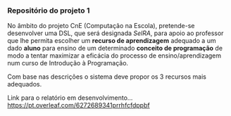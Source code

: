 ### Repositório do projeto 1

No âmbito do projeto CnE (Computação na Escola), pretende-se desenvolver uma DSL, que será designada *SelRA*, para apoio ao professor que lhe
permita escolher um **recurso de aprendizagem** adequado a um dado **aluno** para ensino de um determinado
**conceito de programação** de modo a tentar maximizar a eficácia do processo de ensino/aprendizagem num
curso de Introdução à Programação.

Com base nas descrições o sistema deve propor os 3 recursos mais adequados.

Link para o relatório em desenvolvimento... 
  https://pt.overleaf.com/6272689341prrhfcfdppbf 

